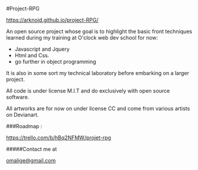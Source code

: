 
#Project-RPG



https://arknoid.github.io/project-RPG/

An open source project whose goal is to highlight the basic front techniques learned during my training at O'clock web dev school for now:

- Javascript and Jquery
- Html and Css.
- go further in object programming

It is also in some sort my technical laboratory  before embarking on a larger project.

All code is under license M.I.T and do exclusively with open source software.

All artworks are  for now on under license CC and come from various artists on Devianart.

###Roadmap : 

https://trello.com/b/hBq2NFMW/projet-rpg

#####Contact me at 
    
 omalige@gmail.com
